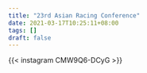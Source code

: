 ```yaml
---
title: "23rd Asian Racing Conference"
date: 2021-03-17T10:25:11+08:00
tags: []
draft: false
---
```

{{< instagram CMW9Q6-DCyG >}}
